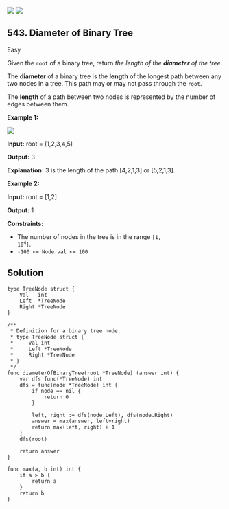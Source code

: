 [![](https://img.shields.io/github/stars/javadev/LeetCode-in-All?label=Stars&style=flat-square)](https://github.com/javadev/LeetCode-in-All)
[![](https://img.shields.io/github/forks/javadev/LeetCode-in-All?label=Fork%20me%20on%20GitHub%20&style=flat-square)](https://github.com/javadev/LeetCode-in-All/fork)

## 543\. Diameter of Binary Tree

Easy

Given the `root` of a binary tree, return _the length of the **diameter** of the tree_.

The **diameter** of a binary tree is the **length** of the longest path between any two nodes in a tree. This path may or may not pass through the `root`.

The **length** of a path between two nodes is represented by the number of edges between them.

**Example 1:**

![](https://assets.leetcode.com/uploads/2021/03/06/diamtree.jpg)

**Input:** root = [1,2,3,4,5]

**Output:** 3

**Explanation:** 3 is the length of the path [4,2,1,3] or [5,2,1,3].

**Example 2:**

**Input:** root = [1,2]

**Output:** 1

**Constraints:**

*   The number of nodes in the tree is in the range <code>[1, 10<sup>4</sup>]</code>.
*   `-100 <= Node.val <= 100`

## Solution

```golang
type TreeNode struct {
	Val   int
	Left  *TreeNode
	Right *TreeNode
}

/**
 * Definition for a binary tree node.
 * type TreeNode struct {
 *     Val int
 *     Left *TreeNode
 *     Right *TreeNode
 * }
 */
func diameterOfBinaryTree(root *TreeNode) (answer int) {
	var dfs func(*TreeNode) int
	dfs = func(node *TreeNode) int {
		if node == nil {
			return 0
		}

		left, right := dfs(node.Left), dfs(node.Right)
		answer = max(answer, left+right)
		return max(left, right) + 1
	}
	dfs(root)

	return answer
}

func max(a, b int) int {
	if a > b {
		return a
	}
	return b
}
```